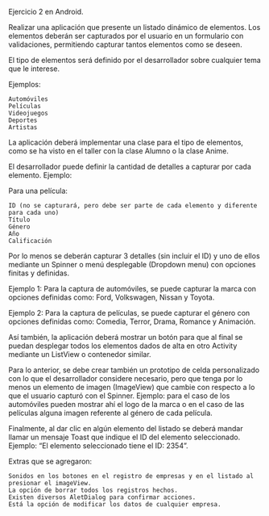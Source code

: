 Ejercicio 2 en Android.

Realizar una aplicación que presente un listado dinámico de elementos. Los elementos deberán ser capturados por el usuario en un formulario con validaciones, permitiendo capturar tantos elementos como se deseen.

El tipo de elementos será definido por el desarrollador sobre cualquier tema que le interese.

Ejemplos:

    Automóviles
    Películas
    Videojuegos
    Deportes
    Artistas

La aplicación deberá implementar una clase para el tipo de elementos, como se ha visto en el taller con la clase Alumno o la clase Anime.

El desarrollador puede definir la cantidad de detalles a capturar por cada elemento. Ejemplo:

Para una película:

    ID (no se capturará, pero debe ser parte de cada elemento y diferente para cada uno)
    Título
    Género
    Año
    Calificación

Por lo menos se deberán capturar 3 detalles (sin incluir el ID) y uno de ellos mediante un Spinner o menú desplegable (Dropdown menu) con opciones finitas y definidas.

Ejemplo 1: Para la captura de automóviles, se puede capturar la marca con opciones definidas como: Ford, Volkswagen, Nissan y Toyota.

Ejemplo 2: Para la captura de películas, se puede capturar el género con opciones definidas como: Comedia, Terror, Drama, Romance y Animación.

Así también, la aplicación deberá mostrar un botón para que al final se puedan desplegar todos los elementos dados de alta en otro Activity mediante un ListView o contenedor similar.

Para lo anterior, se debe crear también un prototipo de celda personalizado con lo que el desarrollador considere necesario, pero que tenga por lo menos un elemento de imagen (ImageView) que cambie con respecto a lo que el usuario capturó con el Spinner. Ejemplo: para el caso de los automóviles pueden mostrar ahí el logo de la marca o en el caso de las películas alguna imagen referente al género de cada película. 

Finalmente, al dar clic en algún elemento del listado se deberá mandar llamar un mensaje Toast que indique el ID del elemento seleccionado. Ejemplo: “El elemento seleccionado tiene el ID: 2354”.

Extras que se agregaron:

    Sonidos en los botones en el registro de empresas y en el listado al presionar el imageView.
    La opción de borrar todos los registros hechos.
	Existen diversos AletDialog para confirmar acciones.
	Está la opción de modificar los datos de cualquier empresa.
